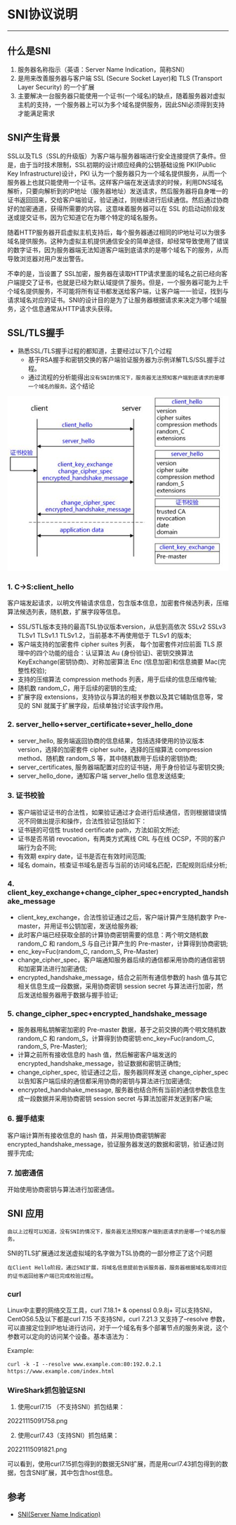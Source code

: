 # SNI协议说明

----

## 什么是SNI

1. 服务器名称指示（英语：Server Name Indication，简称SNI）
2. 是用来改善服务器与客户端 SSL (Secure Socket Layer)和 TLS (Transport Layer Security) 的一个扩展
3. 主要解决一台服务器只能使用一个证书(一个域名)的缺点，随着服务器对虚拟主机的支持，一个服务器上可以为多个域名提供服务，因此SNI必须得到支持才能满足需求

## SNI产生背景

SSL以及TLS（SSL的升级版）为客户端与服务器端进行安全连接提供了条件。但是，由于当时技术限制，SSL初期的设计顺应经典的公钥基础设施 PKI(Public Key Infrastructure)设计，PKI 认为一个服务器只为一个域名提供服务，从而一个服务器上也就只能使用一个证书。这样客户端在发送请求的时候，利用DNS域名解析，只要向解析到的IP地址（服务器地址）发送请求，然后服务器将自身唯一的证书返回回来，交给客户端验证，验证通过，则继续进行后续通信。然后通过协商好的加密通道，获得所需要的内容。这意味着服务器可以在 SSL 的启动动阶段发送或提交证书，因为它知道它在为哪个特定的域名服务。
 
随着HTTP服务器开启虚拟主机支持后，每个服务器通过相同的IP地址可以为很多域名提供服务。这种为虚拟主机提供通信安全的简单途径，却经常导致使用了错误的数字证书，因为服务器端无法知道客户端到底请求的是哪个域名下的服务，从而导致浏览器对用户发出警告。
 
不幸的是，当设置了 SSL加密，服务器在读取HTTP请求里面的域名之前已经向客户端提交了证书，也就是已经为默认域提供了服务。但是，一个服务器可能为上千个域名提供服务，不可能将所有证书都发送给客户端，让客户端一一验证，找到与请求域名对应的证书。SNI的设计目的是为了让服务器根据请求来决定为哪个域服务，这个信息通常从HTTP请求头获得。

## SSL/TLS握手

+	熟悉SSL/TLS握手过程的都知道，主要经过以下几个过程
	*	基于RSA握手和密钥交换的客户端验证服务器为示例详解TLS/SSL握手过程。
	*	通过流程的分析能得出`没有SNI的情况下，服务器无法预知客户端到底请求的是哪一个域名的服务。`这个结论

![](../images/2022/11/20221115091132.png)

### 1. C->S:client_hello

客户端发起请求，以明文传输请求信息，包含版本信息，加密套件候选列表，压缩算法候选列表，随机数，扩展字段等信息。

+	SSL/STL版本支持的最高TSL协议版本version，从低到高依次 SSLv2 SSLv3 TLSv1 TLSv1.1 TLSv1.2，当前基本不再使用低于 TLSv1 的版本;
+	客户端支持的加密套件 cipher suites 列表， 每个加密套件对应前面 TLS 原理中的四个功能的组合：认证算法 Au (身份验证)、密钥交换算法 KeyExchange(密钥协商)、对称加密算法 Enc (信息加密)和信息摘要 Mac(完整性校验);
+	支持的压缩算法 compression methods 列表，用于后续的信息压缩传输;
+	随机数 random_C，用于后续的密钥的生成;
+	扩展字段 extensions，支持协议与算法的相关参数以及其它辅助信息等，常见的 SNI 就属于扩展字段，后续单独讨论该字段作用。

### 2. server_hello+server_certificate+sever_hello_done
 
+	server_hello, 服务端返回协商的信息结果，包括选择使用的协议版本 version，选择的加密套件 cipher suite，选择的压缩算法 compression method、随机数 random_S 等，其中随机数用于后续的密钥协商;
+	server_certificates, 服务器端配置对应的证书链，用于身份验证与密钥交换;
+	server_hello_done，通知客户端 server_hello 信息发送结束;
 
### 3. 证书校验

+	客户端验证证书的合法性，如果验证通过才会进行后续通信，否则根据错误情况不同做出提示和操作，合法性验证包括如下：
+	证书链的可信性 trusted certificate path，方法如前文所述;
+	证书是否吊销 revocation，有两类方式离线 CRL 与在线 OCSP，不同的客户端行为会不同;
+	有效期 expiry date，证书是否在有效时间范围;
+	域名 domain，核查证书域名是否与当前的访问域名匹配，匹配规则后续分析;

### 4. client_key_exchange+change_cipher_spec+encrypted_handshake_message

+	client_key_exchange，合法性验证通过之后，客户端计算产生随机数字 Pre-master，并用证书公钥加密，发送给服务器;
+	此时客户端已经获取全部的计算协商密钥需要的信息：两个明文随机数 random_C 和 random_S 与自己计算产生的 Pre-master，计算得到协商密钥;
+	enc_key=Fuc(random_C, random_S, Pre-Master)
+	change_cipher_spec，客户端通知服务器后续的通信都采用协商的通信密钥和加密算法进行加密通信;
+	encrypted_handshake_message，结合之前所有通信参数的 hash 值与其它相关信息生成一段数据，采用协商密钥 session secret 与算法进行加密，然后发送给服务器用于数据与握手验证;

### 5. change_cipher_spec+encrypted_handshake_message

+	服务器用私钥解密加密的 Pre-master 数据，基于之前交换的两个明文随机数 random_C 和 random_S，计算得到协商密钥:enc_key=Fuc(random_C, random_S, Pre-Master);
+	计算之前所有接收信息的 hash 值，然后解密客户端发送的 encrypted_handshake_message，验证数据和密钥正确性;
+	change_cipher_spec, 验证通过之后，服务器同样发送 change_cipher_spec 以告知客户端后续的通信都采用协商的密钥与算法进行加密通信;
+	encrypted_handshake_message, 服务器也结合所有当前的通信参数信息生成一段数据并采用协商密钥 session secret 与算法加密并发送到客户端;
 
### 6. 握手结束

客户端计算所有接收信息的 hash 值，并采用协商密钥解密 encrypted_handshake_message，验证服务器发送的数据和密钥，验证通过则握手完成;
 
### 7. 加密通信

开始使用协商密钥与算法进行加密通信。

## SNI 应用

`由以上过程可以知道，没有SNI的情况下，服务器无法预知客户端到底请求的是哪一个域名的服务。`

SNI的TLS扩展通过发送虚拟域的名字做为TSL协商的一部分修正了这个问题

`在Client Hello阶段，通过SNI扩展，将域名信息提前告诉服务器，服务器根据域名取得对应的证书返回给客户端已完成校验过程`。

### curl

Linux中主要的网络交互工具，curl 7.18.1+ & openssl 0.9.8j+ 可以支持SNI，CentOS6.5及以下都是curl 7.15 不支持SNI，curl 7.21.3 又支持了–resolve 参数，可以直接定位到IP地址进行访问，对于一个域名有多个部署节点的服务来说，这个参数可以定向的访问某个设备。基本语法为：

Example:

```
curl -k -I --resolve www.example.com:80:192.0.2.1 https://www.example.com/index.html
```

### WireShark抓包验证SNI

1.	使用curl7.15 （不支持SNI）抓包结果：

20221115091758.png

2.	使用curl7.43（支持SNI）抓包结果：

20221115091821.png

可以看到，使用curl7.15抓包得到的数据无SNI扩展，而是用curl7.43抓包得到的数据，包含SNI扩展，其中包含host信息。

## 参考

+	[SNI(Server Name Indication)](https://blog.csdn.net/makenothing/article/details/53292335)



